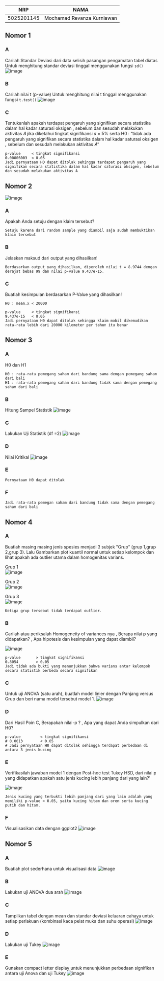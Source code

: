 | NRP        | NAMA                       |
| ---------- | -------------------------- |
| 5025201145 | Mochamad Revanza Kurniawan |

## Nomor 1

### A
Carilah Standar Deviasi dari data selisih pasangan pengamatan tabel
diatas
Untuk menghitung standar deviasi tinggal menggunakan fungsi `sd()`
![image](https://user-images.githubusercontent.com/73029778/170860638-691d8d7f-fc18-4827-9238-11c0c66f0ba3.png)
### B
Carilah nilai t (p-value)
Untuk menghitung nilai t tinggal menggunakan fungsi `t.test()`
![image](https://user-images.githubusercontent.com/73029778/170860681-4d79cdc3-aafd-4375-a416-dc50f2ecf0aa.png)
### C
Tentukanlah apakah terdapat pengaruh yang signifikan secara statistika
dalam hal kadar saturasi oksigen , sebelum dan sesudah melakukan
aktivitas 𝐴 jika diketahui tingkat signifikansi 𝛼 = 5% serta H0 : “tidak ada
pengaruh yang signifikan secara statistika dalam hal kadar saturasi
oksigen , sebelum dan sesudah melakukan aktivitas 𝐴”

```
p-value     < tingkat signifikansi 
0.00006003  < 0.05
Jadi pernyataan H0 dapat ditolak sehingga terdapat pengaruh yang signifikan secara statistika dalam hal kadar saturasi oksigen, sebelum dan sesudah melakukan aktivitas A
```
## Nomor 2
![image](https://user-images.githubusercontent.com/73029778/170860838-60deb974-5a4b-44dc-bc2a-ed807d7ea929.png)
### A
Apakah Anda setuju dengan klaim tersebut?
```
Setuju karena dari random sample yang diambil saja sudah membuktikan klaim tersebut
```
### B
Jelaskan maksud dari output yang dihasilkan!
```
Berdasarkan output yang dihasilkan, diperoleh nilai t = 8.9744 dengan derajat bebas 99 dan nilai p-value 9.437e-15. 
```
### C
Buatlah kesimpulan berdasarkan P-Value yang dihasilkan!
```
H0 : mean.x < 20000

p-value     < tingkat signifikansi 
9.437e-15   < 0.05
Jadi pernyataan H0 dapat ditolak sehingga klaim mobil dikemudikan rata-rata lebih dari 20000 kilometer per tahun itu benar
```
## Nomor 3
### A
H0 dan H1
```
H0 : rata-rata pemegang saham dari bandung sama dengan pemegang saham dari bali
H1 : rata-rata pemegang saham dari bandung tidak sama dengan pemegang saham dari bali
```
### B
Hitung Sampel Statistik
![image](https://user-images.githubusercontent.com/73029778/170874818-6a222fb1-d9ac-4e27-9949-818133cadb74.png)
### C
Lakukan Uji Statistik (df =2)
![image](https://user-images.githubusercontent.com/73029778/170876532-d9d93bd3-79a9-498e-9de8-ae46c71c2642.png)
### D 
Nilai Kritikal
![image](https://user-images.githubusercontent.com/73029778/170874837-867ea08e-d7aa-49d0-b1fd-94e8b7d23035.png)
### E
```
Pernyataan H0 dapat ditolak
```
### F
```
Jadi rata-rata pemegan saham dari bandung tidak sama dengan pemegang saham dari bali
```
## Nomor 4
### A
Buatlah masing masing jenis spesies menjadi 3 subjek "Grup" (grup 1,grup
2,grup 3). Lalu Gambarkan plot kuantil normal untuk setiap kelompok dan
lihat apakah ada outlier utama dalam homogenitas varians.

Grup 1 <br>
![image](https://user-images.githubusercontent.com/73029778/170869766-1ccee503-6e43-463f-a97d-e48f360bbbae.png)<br>

Grup 2 <br>
![image](https://user-images.githubusercontent.com/73029778/170869794-7693fa4b-5491-46dd-a1f2-4b899925f1f7.png)<br>

Grup 3 <br>
![image](https://user-images.githubusercontent.com/73029778/170869804-ae9ef1cb-ccfa-428a-ad53-d6093ef6c88b.png)

```
Ketiga grup tersebut tidak terdapat outlier.
```
### B
Carilah atau periksalah Homogeneity of variances nya , Berapa nilai p yang
didapatkan? , Apa hipotesis dan kesimpulan yang dapat diambil?

![image](https://user-images.githubusercontent.com/73029778/170869964-4c729340-b6ad-4997-a287-35f69a410042.png)
```
p-value       > tingkat signifikansi 
0.8054        > 0.05
Jadi tidak ada bukti yang menunjukkan bahwa varians antar kelompok secara statistik berbeda secara signifikan
```
### C
Untuk uji ANOVA (satu arah), buatlah model linier dengan Panjang versus
Grup dan beri nama model tersebut model 1.
![image](https://user-images.githubusercontent.com/73029778/170870172-b6f284e7-70c0-401c-bebc-3e3c1040f81b.png)

### D
Dari Hasil Poin C, Berapakah nilai-p ? , Apa yang dapat Anda simpulkan
dari H0?
```
p-value         < tingkat signifikansi 
# 0.0013        < 0.05
# Jadi pernyataan H0 dapat ditolak sehingga terdapat perbedaan di antara 3 jenis kucing
```

### E
Verifikasilah jawaban model 1 dengan Post-hoc test Tukey HSD, dari nilai p
yang didapatkan apakah satu jenis kucing lebih panjang dari yang lain?'

![image](https://user-images.githubusercontent.com/73029778/170871652-8d8de839-de3a-43a5-a351-bcfc7d9adff0.png)
```
Jenis kucing yang terbukti lebih panjang dari yang lain adalah yang memiliki p-value < 0.05, yaitu kucing hitam dan oren serta kucing putih dan hitam.
```
### F
Visualisasikan data dengan ggplot2
![image](https://user-images.githubusercontent.com/73029778/170870335-d82c756d-b604-4507-a4c6-13a50ba08d10.png)

## Nomor 5
### A
Buatlah plot sederhana untuk visualisasi data
![image](https://user-images.githubusercontent.com/73029778/170860941-0121d4b6-30b8-48f8-ac07-1a7dbbfa5986.png)
### B
Lakukan uji ANOVA dua arah
![image](https://user-images.githubusercontent.com/73029778/170861020-1f148ecc-41cb-485d-b67e-55fa386c33a6.png)
### C
Tampilkan tabel dengan mean dan standar deviasi keluaran cahaya untuk
setiap perlakuan (kombinasi kaca pelat muka dan suhu operasi)
![image](https://user-images.githubusercontent.com/73029778/170861046-d263107e-701e-4362-ba85-229868d931e4.png)
### D
Lakukan uji Tukey
![image](https://user-images.githubusercontent.com/73029778/170861166-c24a8a62-ac79-4b7f-8139-6386cf9c68cb.png)
### E
Gunakan compact letter display untuk menunjukkan perbedaan signifikan
antara uji Anova dan uji Tukey
![image](https://user-images.githubusercontent.com/73029778/170861195-f58f5fd2-711d-4f79-8132-016620b4ef0e.png)